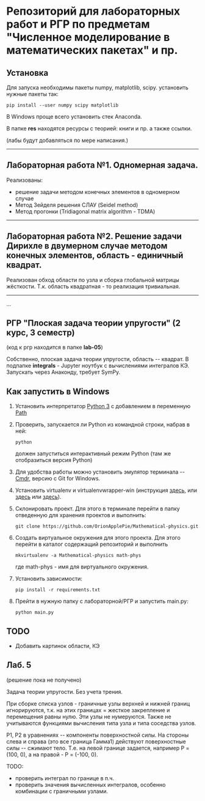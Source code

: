 # Репозиторий для лабораторных работ и РГР по предметам "Численное моделирование в математических пакетах" и пр.

## Установка 

Для запуска необходимы пакеты numpy, matplotlib, scipy.
установить нужные пакеты так:

```
pip install --user numpy scipy matplotlib
```
В Windows проще всего установить стек Anaconda.

В папке __res__ находятся ресурсы с теорией: книги и пр. а также ссылки. 

(лабы будут добавляться по мере написания.)

---

## Лабораторная работа №1. Одномерная задача.

Реализованы:
- решение задачи методом конечных элементов в одномерном случае
- Метод Зейделя решения СЛАУ (Seidel method)
- Метод прогонки (Tridiagonal matrix algorithm - TDMA)


---


## Лабораторная работа №2. Решение задачи Дирихле в двумерном случае методом конечных элементов, область - единичный квадрат.

Реализован обход области по узла и сборка глобальной матрицы жёсткости.
Т.к. область квадратная - то реализация тривиальная.

---

...


## РГР "Плоская задача теории упругости" (2 курс, 3 семестр)

(код к ргр находится в папке __lab-05__)

Собственно, плоская задача теории упругости, область -- квадрат.
В подпапке __integrals__ - Jupyter ноутбук с вычислениями интегралов КЭ. Запускать через Анаконду, требует SymPy.


## Как запустить в Windows

1. Установить интерпретатор [Python 3](https://www.python.org/) с добавлением в переменную [Path](https://python-scripts.com/install-python)

2. Проверить, запускается ли Python из командной строки, набрав в ней:
    ```
    python
    ````
    должен запуститься интерактивный режим Python (там же отобразиться версия Python)

3. Для удобства работы можно установить эмулятор терминала -- [Cmdr](https://cmder.net/), версию с Git for Windows.

5. Установить virtualenv и virtualenvwrapper-win (инструкция [здесь](http://itman.in/python-windows-virtualenv/), или [здесь](https://tutorial.djangogirls.org/ru/django_installation/) или [здесь](https://www.youtube.com/watch?v=wTh-D8GTjeA)).

6. Склонировать проект. Для этого в терминале перейти в папку отведенную для хранения проектов и выполнить: 
    ```
    git clone https://github.com/OrionApplePie/Mathematical-physics.git
    ```

7. Создать виртуальное окружения для этого проекта.
Для этого перейти в каталог содержащий репозиторий и выполнить

    ```
    mkvirtualenv -a Mathematical-physics math-phys
    ```
    где math-phys - имя для виртуального окружения.

8. Установить зависимости:
    ```
    pip install -r requirements.txt
    ```
9. Прейти в нужную папку с лабораторной/РГР и запустить main.py:

    ```
    python main.py
    ```


## TODO

- Добавить картинок области, КЭ


## Лаб. 5

(решение пока не получено)

Задача теории упругости. Без учета трения.

При сборке списка узлов - граничные узлы верхней и нижней границ игнорируются, т.к. на этих границах = жесткое закрепление и перемещения равны нулю. Эти узлы не нумеруются. Также не учитываются функциями вычисления типа узла и типа соседства узлов.

P1, P2 в уравнениях -- компоненты поверхностной силы. На стороны слева и справа (это все граница Гамма1) действуют поверхностные силы -- сжимают тело. Т.е. на левой границе задается, например P = (100, 0), а на правой - P = (-100, 0).

TODO:

- проверить интеграл по границе в п.ч.
- проверить значения вычисленных интегралов, особенно комбинации с граничными узлами.
